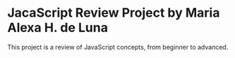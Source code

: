 # JacaScript Review Project by Maria Alexa H. de Luna
This project is a review of JavaScript concepts, from beginner to advanced.